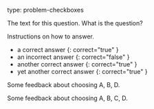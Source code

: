 type: problem-checkboxes

The text for this question. What is the question?

Instructions on how to answer.

* a correct answer
{: correct="true" }
* an incorrect answer
{: correct="false" }
* another correct answer
{: correct="true" }
* yet another correct answer
{: correct="true" }

Some feedback about choosing A, B, D.

Some feedback about choosing A, B, C, D.

